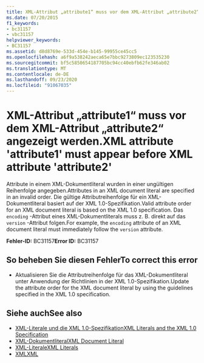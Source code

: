 ```yaml
---
title: XML-Attribut „attribute1“ muss vor dem XML-Attribut „attribute2“ angezeigt werden.
ms.date: 07/20/2015
f1_keywords:
- bc31157
- vbc31157
helpviewer_keywords:
- BC31157
ms.assetid: d8d8769e-533d-454e-b145-99955ce45cc5
ms.openlocfilehash: a6f9a538242aeca65e7bbc9273809ec123535230
ms.sourcegitcommit: bf5c5850654187705bc94cc40ebfb62fe346ab02
ms.translationtype: MT
ms.contentlocale: de-DE
ms.lasthandoff: 09/23/2020
ms.locfileid: "91067035"
---
```

# <a name="xml-attribute-attribute1-must-appear-before-xml-attribute-attribute2"></a><span data-ttu-id="648c7-102">XML-Attribut „attribute1“ muss vor dem XML-Attribut „attribute2“ angezeigt werden.</span><span class="sxs-lookup"><span data-stu-id="648c7-102">XML attribute 'attribute1' must appear before XML attribute 'attribute2'</span></span>

<span data-ttu-id="648c7-103">Attribute in einem XML-Dokumentliteral wurden in einer ungültigen Reihenfolge angegeben.</span><span class="sxs-lookup"><span data-stu-id="648c7-103">Attributes in an XML document literal are specified in an invalid order.</span></span> <span data-ttu-id="648c7-104">Die gültige Attributreihenfolge für ein XML-Dokumentliteral basiert auf der XML 1.0-Spezifikation.</span><span class="sxs-lookup"><span data-stu-id="648c7-104">Valid attribute order for an XML document literal is based on the XML 1.0 specification.</span></span> <span data-ttu-id="648c7-105">Das `encoding` -Attribut eines XML-Dokumentliterals muss z. B. direkt auf das `version` -Attribut folgen.</span><span class="sxs-lookup"><span data-stu-id="648c7-105">For example, the `encoding` attribute of an XML document literal must immediately follow the `version` attribute.</span></span>  
  
 <span data-ttu-id="648c7-106">**Fehler-ID:** BC31157</span><span class="sxs-lookup"><span data-stu-id="648c7-106">**Error ID:** BC31157</span></span>  
  
## <a name="to-correct-this-error"></a><span data-ttu-id="648c7-107">So beheben Sie diesen Fehler</span><span class="sxs-lookup"><span data-stu-id="648c7-107">To correct this error</span></span>  
  
- <span data-ttu-id="648c7-108">Aktualisieren Sie die Attributreihenfolge für das XML-Dokumentliteral unter Anwendung der Richtlinien in der XML 1.0-Spezifikation.</span><span class="sxs-lookup"><span data-stu-id="648c7-108">Update the attribute order for the XML document literal by using the guidelines specified in the XML 1.0 specification.</span></span>  
  
## <a name="see-also"></a><span data-ttu-id="648c7-109">Siehe auch</span><span class="sxs-lookup"><span data-stu-id="648c7-109">See also</span></span>

- [<span data-ttu-id="648c7-110">XML-Literale und die XML 1.0-Spezifikation</span><span class="sxs-lookup"><span data-stu-id="648c7-110">XML Literals and the XML 1.0 Specification</span></span>](../programming-guide/language-features/xml/xml-literals-and-the-xml-1-0-specification.md)
- [<span data-ttu-id="648c7-111">XML-Dokumentliteral</span><span class="sxs-lookup"><span data-stu-id="648c7-111">XML Document Literal</span></span>](../language-reference/xml-literals/xml-document-literal.md)
- [<span data-ttu-id="648c7-112">XML-Literale</span><span class="sxs-lookup"><span data-stu-id="648c7-112">XML Literals</span></span>](../language-reference/xml-literals/index.md)
- [<span data-ttu-id="648c7-113">XML</span><span class="sxs-lookup"><span data-stu-id="648c7-113">XML</span></span>](../programming-guide/language-features/xml/index.md)
